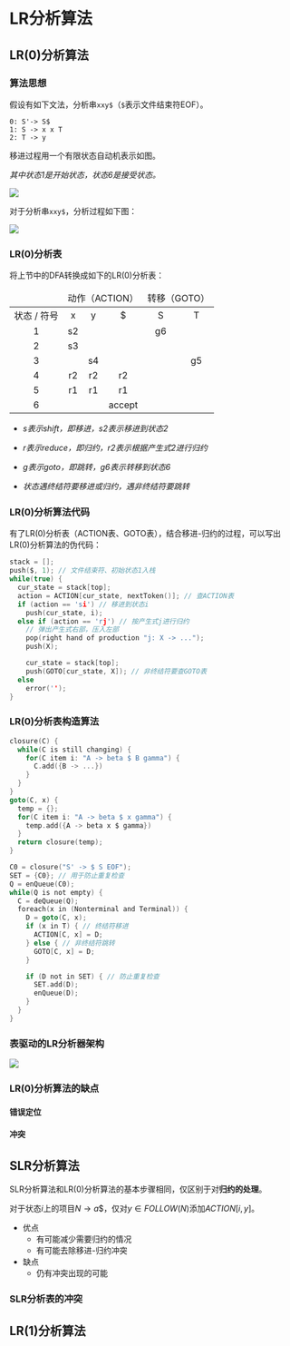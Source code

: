 # LR分析算法

## LR(0)分析算法

### 算法思想

假设有如下文法，分析串`xxy$`（`$`表示文件结束符EOF）。

```
0: S'-> S$
1: S -> x x T
2: T -> y
```

移进过程用一个有限状态自动机表示如图。

*其中状态1是开始状态，状态6是接受状态。*

![](http://rt9iekfji.hn-bkt.clouddn.com/008i3skNgy1gtsbbk9nlcj60g805ljrm02.jpg)

对于分析串`xxy$`，分析过程如下图：

![](http://rt9iekfji.hn-bkt.clouddn.com/008i3skNgy1gtu0zuy0f0j60bd0bs74k02.jpg)

### LR(0)分析表

将上节中的DFA转换成如下的LR(0)分析表：

<table style="text-align:center">
  <thead>
    <tr>
      <td></td>
      <td colspan="3">动作（ACTION）</td>
      <td colspan="3">转移（GOTO）</td>
    </tr>
  </thead>
  <tbody>
    <tr>
      <td>状态 / 符号</td>
      <td>x</td>
      <td>y</td>
      <td>$</td>
      <td>S</td>
      <td>T</td>
    </tr>
    <tr>
      <td>1</td>
      <td>s2</td>
      <td/>
      <td/>
      <td>g6</td>
      <td/>
    </tr>
    <tr>
      <td>2</td>
      <td>s3</td>
      <td/>
      <td/>
      <td/>
      <td/>
    </tr>
    <tr>
      <td>3</td>
      <td/>
      <td>s4</td>
      <td/>
      <td/>
      <td>g5</td>
    </tr>
    <tr>
      <td>4</td>
      <td>r2</td>
      <td>r2</td>
      <td>r2</td>
      <td />
      <td />
    </tr>
    <tr>
      <td>5</td>
      <td>r1</td>
      <td>r1</td>
      <td>r1</td>
      <td />
      <td />
    </tr>
    <tr>
      <td>6</td>
      <td />
      <td />
      <td>accept</td>
      <td />
      <td />
    </tr>
  </tbody>
</table>


* *s表示shift，即移进，s2表示移进到状态2*

* *r表示reduce，即归约，r2表示根据产生式2进行归约*

* *g表示goto，即跳转，g6表示转移到状态6*
* *状态遇终结符要移进或归约，遇非终结符要跳转*

### LR(0)分析算法代码

有了LR(0)分析表（ACTION表、GOTO表），结合移进-归约的过程，可以写出LR(0)分析算法的伪代码：

```c
stack = [];
push($, 1); // 文件结束符、初始状态1入栈
while(true) {
  cur_state = stack[top];
  action = ACTION[cur_state, nextToken()]; // 查ACTION表
  if (action == 'si') // 移进到状态i
    push(cur_state, i);
  else if (action == 'rj') // 按产生式j进行归约
    // 弹出产生式右部，压入左部
    pop(right hand of production "j: X -> ...");
    push(X);

    cur_state = stack[top];
    push(GOTO[cur_state, X]); // 非终结符要查GOTO表
  else
    error('');
}
```

### LR(0)分析表构造算法

```c
closure(C) {
  while(C is still changing) {
    for(C item i: "A -> beta $ B gamma") {
      C.add({B -> ...})
    }
  }
}
goto(C, x) {
  temp = {};
  for(C item i: "A -> beta $ x gamma") {
    temp.add({A -> beta x $ gamma})
  }
  return closure(temp);
}

C0 = closure("S' -> $ S EOF");
SET = {C0}; // 用于防止重复检查
Q = enQueue(C0);
while(Q is not empty) {
  C = deQueue(Q);
  foreach(x in (Nonterminal and Terminal)) {
    D = goto(C, x);
    if (x in T) { // 终结符移进
      ACTION[C, x] = D;
    } else { // 非终结符跳转
      GOTO[C, x] = D;
    }

    if (D not in SET) { // 防止重复检查
      SET.add(D);
      enQueue(D);
    }
  }
}
```

### 表驱动的LR分析器架构

![](http://rt9iekfji.hn-bkt.clouddn.com/008i3skNgy1gtu6ak066uj60ec07it8x02.jpg)

### LR(0)分析算法的缺点

#### 错误定位

#### 冲突

## SLR分析算法

SLR分析算法和LR(0)分析算法的基本步骤相同，仅区别于对**归约的处理**。

对于状态$i$上的项目$N \to a \$$，仅对$y \in FOLLOW(N)$添加$ACTION[i, y]$。

* 优点
  * 有可能减少需要归约的情况
  * 有可能去除移进-归约冲突
* 缺点
  * 仍有冲突出现的可能

### SLR分析表的冲突

## LR(1)分析算法
